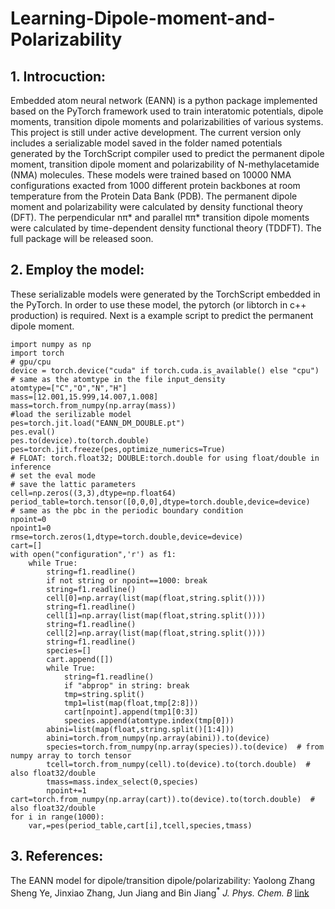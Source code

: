 # Learning-Dipole-moment-and-Polarizability
## 1. Introcuction:
Embedded atom neural network (EANN) is a python package implemented based on the PyTorch framework used to train interatomic potentials, dipole moments, transition dipole moments and polarizabilities of various systems. This project is still under active development. The current version only includes a serializable model saved in the folder named potentials  generated by the TorchScript compiler used to predict the permanent dipole moment, transition dipole moment and polarizability of N-methylacetamide (NMA) molecules. These models were trained based on 10000 NMA configurations exacted from 1000 different protein backbones at room temperature from the Protein Data Bank (PDB). The permanent dipole moment and polarizability were calculated by density functional theory (DFT). The perpendicular nπ* and parallel ππ* transition dipole moments were calculated by time-dependent density functional theory (TDDFT). The full package will be released soon.  
## 2. Employ the model:
These serializable models were generated by the TorchScript embedded in the PyTorch. In order to use these model, the pytorch (or libtorch in c++ production) is required. Next is a example script to predict the permanent dipole moment.
```
import numpy as np
import torch
# gpu/cpu
device = torch.device("cuda" if torch.cuda.is_available() else "cpu")
# same as the atomtype in the file input_density
atomtype=["C","O","N","H"]
mass=[12.001,15.999,14.007,1.008]
mass=torch.from_numpy(np.array(mass))
#load the serilizable model
pes=torch.jit.load("EANN_DM_DOUBLE.pt")
pes.eval()
pes.to(device).to(torch.double)
pes=torch.jit.freeze(pes,optimize_numerics=True)
# FLOAT: torch.float32; DOUBLE:torch.double for using float/double in inference
# set the eval mode
# save the lattic parameters
cell=np.zeros((3,3),dtype=np.float64)
period_table=torch.tensor([0,0,0],dtype=torch.double,device=device)   # same as the pbc in the periodic boundary condition
npoint=0
npoint1=0
rmse=torch.zeros(1,dtype=torch.double,device=device)
cart=[]
with open("configuration",'r') as f1:
    while True:
        string=f1.readline()
        if not string or npoint==1000: break
        string=f1.readline()
        cell[0]=np.array(list(map(float,string.split())))
        string=f1.readline()
        cell[1]=np.array(list(map(float,string.split())))
        string=f1.readline()
        cell[2]=np.array(list(map(float,string.split())))
        string=f1.readline()
        species=[]
        cart.append([])
        while True:
            string=f1.readline()
            if "abprop" in string: break
            tmp=string.split()
            tmp1=list(map(float,tmp[2:8]))
            cart[npoint].append(tmp1[0:3])
            species.append(atomtype.index(tmp[0]))
        abini=list(map(float,string.split()[1:4]))
        abini=torch.from_numpy(np.array(abini)).to(device)
        species=torch.from_numpy(np.array(species)).to(device)  # from numpy array to torch tensor
        tcell=torch.from_numpy(cell).to(device).to(torch.double)  # also float32/double
        tmass=mass.index_select(0,species)
        npoint+=1
cart=torch.from_numpy(np.array(cart)).to(device).to(torch.double)  # also float32/double
for i in range(1000):
    var,=pes(period_table,cart[i],tcell,species,tmass)
```
## 3. References:
The EANN model for dipole/transition dipole/polarizability: Yaolong Zhang  Sheng Ye, Jinxiao Zhang, Jun Jiang and Bin Jiang<sup>*</sup> *J. Phys. Chem. B* [link](https://pubs.acs.org/doi/10.1021/acs.jpcb.0c06926?goto=articleMetrics&ref=pdf)
